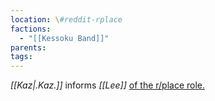 ```yaml
---
location: \#reddit-rplace
factions:
  - "[[Kessoku Band]]"
parents: 
tags: 
---
```

*[[Kaz|.Kaz.]]* informs *[[Lee]]* [of the r/place role.](https://discord.com/channels/1093664259273130084/1093664259273130087/1131582009169432737)
